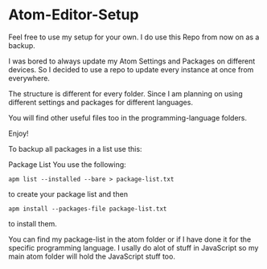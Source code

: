 # Atom-Editor-Setup
Feel free to use my setup for your own.
I do use this Repo from now on as a backup.

I was bored to always update my Atom Settings and Packages on different devices.
So I decided to use a repo to update every instance at once from everywhere.

The structure is different for every folder.
Since I am planning on using different settings and packages for different languages.

You will find other useful files too in the programming-language folders.

Enjoy!


To backup all packages in a list use this:

Package List
You use the following:

`apm list --installed --bare > package-list.txt`

to create your package list and then

`apm install --packages-file package-list.txt`

to install them.

You can find my package-list in the atom folder or if I have done it
for the specific programming language. I usally do alot of stuff in JavaScript so my main atom folder will hold the JavaScript stuff too.
